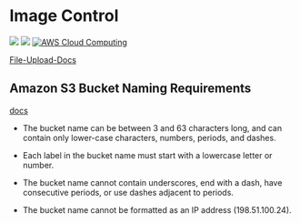 # Image Control

<img src="https://img.shields.io/badge/NestJS-black?style=for-the-badge&logo=NestJS&logoColor=red"> <img src="https://img.shields.io/badge/Swagger-gree?style=for-the-badge&logo=Swagger&logoColor=black"> <a href="http://aws.amazon.com/what-is-cloud-computing"><img src="http://awsmedia.s3.amazonaws.com/AWS_logo_poweredby_black_127px.png" alt="AWS Cloud Computing"></a>

[File-Upload-Docs](https://docs.nestjs.com/techniques/file-upload)

## Amazon S3 Bucket Naming Requirements

[docs](https://docs.aws.amazon.com/awscloudtrail/latest/userguide/cloudtrail-s3-bucket-naming-requirements.html)

- The bucket name can be between 3 and 63 characters long, and can contain only lower-case characters, numbers, periods, and dashes.

- Each label in the bucket name must start with a lowercase letter or number.

- The bucket name cannot contain underscores, end with a dash, have consecutive periods, or use dashes adjacent to periods.

- The bucket name cannot be formatted as an IP address (198.51.100.24).
